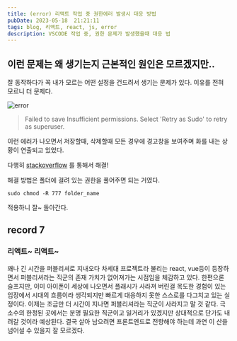 ```yaml
---
title: (error) 리액트 작업 중 권한에러 발생시 대응 방법
pubDate: 2023-05-18  21:21:11
tags: blog, 리액트, react, js, error
description: VSCODE 작업 중, 권한 문제가 발생했을때 대응 법
---
```


## 이런 문제는 왜 생기는지 근본적인 원인은 모르겠지만..

잘 동작하다가 꼭 내가 모르는 어떤 설정을 건드려서 생기는 문제가 있다.
이유를 전혀 모르니 더 문제다.

![error](https://live.staticflickr.com/65535/52907250818_4b82f85e35.jpg)

> Failed to save Insufficient permissions. Select 'Retry as Sudo' to retry as superuser.

이런 에러가 나오면서 저장할때, 삭제할때 모든 경우에 경고창을 보여주며 화를 내는 상황이 연출되고 있었다.

다행히 [stackoverflow](https://stackoverflow.com/questions/51674627/insufficient-permissions-in-vscode) 를 통해서 해결!

해결 방법은 폴더에 걸려 있는 권한을 풀어주면 되는 거였다.

```dos
sudo chmod -R 777 folder_name
```

적용하니 잘~ 돌아간다.

## record 7

### 리액트~ 리액트~

꽤나 긴 시간을 퍼블리셔로 지내오다 차세대 프로젝트라 불리는 react, vue등이 등장하면서 퍼블리셔라는 직군의 존재 가치가 없어져가는 시점임을 체감하고 있다. 한편으론 슬프지만, 이미 아이폰이 세상에 나오면서 플래시가 사라져 버린걸 목도한 경험이 있는 입장에서 시대의 흐름이라 생각되지만 빠르게 대응하지 못한 스스로를 다그치고 있는 실정이다. 이제는 조금만 더 시간이 지나면 퍼블리셔라는 직군이 사라지고 말 것 같다. 극소수의 한정된 곳에서는 분명 필요한 직군이고 일거리가 있겠지만 상대적으로 단가도 내려갈 것이라 예상된다. 결국 살아 남으려면 프론트엔드로 전향해야 하는데 과연 이 산을 넘어설 수 있을지 잘 모르겠다.
